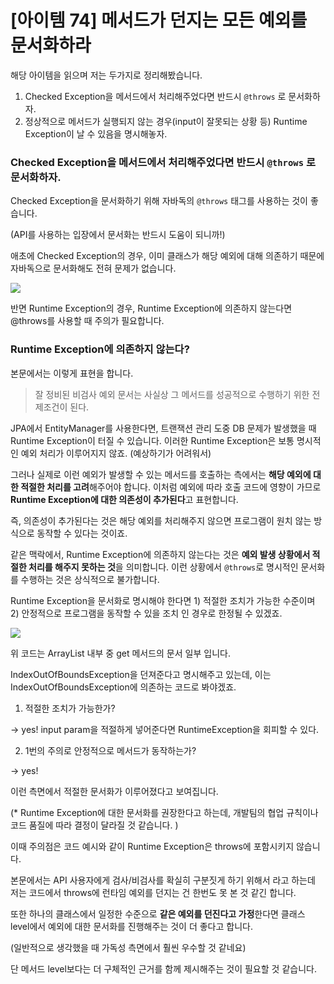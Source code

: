 # [아이템 74] 메서드가 던지는 모든 예외를 문서화하라

해당 아이템을 읽으며 저는 두가지로 정리해봤습니다.

1. Checked Exception을 메서드에서 처리해주었다면 반드시 `@throws` 로 문서화하자.
2. 정상적으로 메서드가 실행되지 않는 경우(input이 잘못되는 상황 등) Runtime Exception이 날 수 있음을 명시해놓자.

### Checked Exception을 메서드에서 처리해주었다면 반드시 `@throws` 로 문서화하자.

Checked Exception을 문서화하기 위해 자바독의 `@throws` 태그를 사용하는 것이 좋습니다.

(API를 사용하는 입장에서 문서화는 반드시 도움이 되니까!)

애초에 Checked Exception의 경우, 이미 클래스가 해당 예외에 대해 의존하기 때문에 자바독으로 문서화해도 전혀 문제가 없습니다.

![](https://velog.velcdn.com/images/jmjmjmz732002/post/3143edb8-7830-4fa8-84e6-1ca3abce9fcf/image.png)

반면 Runtime Exception의 경우, Runtime Exception에 의존하지 않는다면 @throws를 사용할 때 주의가 필요합니다.

### Runtime Exception에 의존하지 않는다?

본문에서는 이렇게 표현을 합니다.

> 잘 정비된 비검사 예외 문서는 사실상 그 메서드를 성공적으로 수행하기 위한 전제조건이 된다.

JPA에서 EntityManager를 사용한다면, 트랜잭션 관리 도중 DB 문제가 발생했을 때 Runtime Exception이 터질 수 있습니다. 이러한 Runtime Exception은 보통 명시적인 예외 처리가 이루어지지 않죠. (예상하기가 어려워서)

그러나 실제로 이런 예외가 발생할 수 있는 메서드를 호출하는 측에서는 **해당 예외에 대한 적절한 처리를 고려**해주어야 합니다. 이처럼 예외에 따라 호출 코드에 영향이 가므로 **Runtime Exception에 대한 의존성이 추가된다**고 표현합니다.

즉, 의존성이 추가된다는 것은 해당 예외를 처리해주지 않으면 프로그램이 원치 않는 방식으로 동작할 수 있다는 것이죠.

같은 맥락에서, Runtime Exception에 의존하지 않는다는 것은 **예외 발생 상황에서 적절한 처리를 해주지 못하는 것**을 의미합니다. 이런 상황에서 `@throws`로 명시적인 문서화를 수행하는 것은 상식적으로 불가합니다.

Runtime Exception을 문서화로 명시해야 한다면 1) 적절한 조치가 가능한 수준이며 2) 안정적으로 프로그램을 동작할 수 있을 조치 인 경우로 한정될 수 있겠죠.

![](https://velog.velcdn.com/images/jmjmjmz732002/post/6a4d8c47-3901-450f-917a-706ce6861135/image.png)

위 코드는 ArrayList 내부 중 get 메서드의 문서 일부 입니다.

IndexOutOfBoundsException을 던져준다고 명시해주고 있는데, 이는 IndexOutOfBoundsException에 의존하는 코드로 봐야겠죠.

1. 적절한 조치가 가능한가?

→ yes! input param을 적절하게 넣어준다면 RuntimeException을 회피할 수 있다.

2. 1번의 주의로 안정적으로 메서드가 동작하는가?

→ yes!

이런 측면에서 적절한 문서화가 이루어졌다고 보여집니다.

(\* Runtime Exception에 대한 문서화를 권장한다고 하는데, 개발팀의 협업 규칙이나 코드 품질에 따라 결정이 달라질 것 같습니다. )

이때 주의점은 코드 예시와 같이 Runtime Exception은 throws에 포함시키지 않습니다.

본문에서는 API 사용자에게 검사/비검사를 확실히 구분짓게 하기 위해서 라고 하는데 저는 코드에서 throws에 런타임 예외를 던지는 건 한번도 못 본 것 같긴 합니다.

또한 하나의 클래스에서 일정한 수준으로 **같은 예외를 던진다고 가정**한다면 클래스 level에서 예외에 대한 문서화를 진행해주는 것이 더 좋다고 합니다.

(일반적으로 생각했을 때 가독성 측면에서 훨씬 우수할 것 같네요)

단 메서드 level보다는 더 구체적인 근거를 함께 제시해주는 것이 필요할 것 같습니다.
